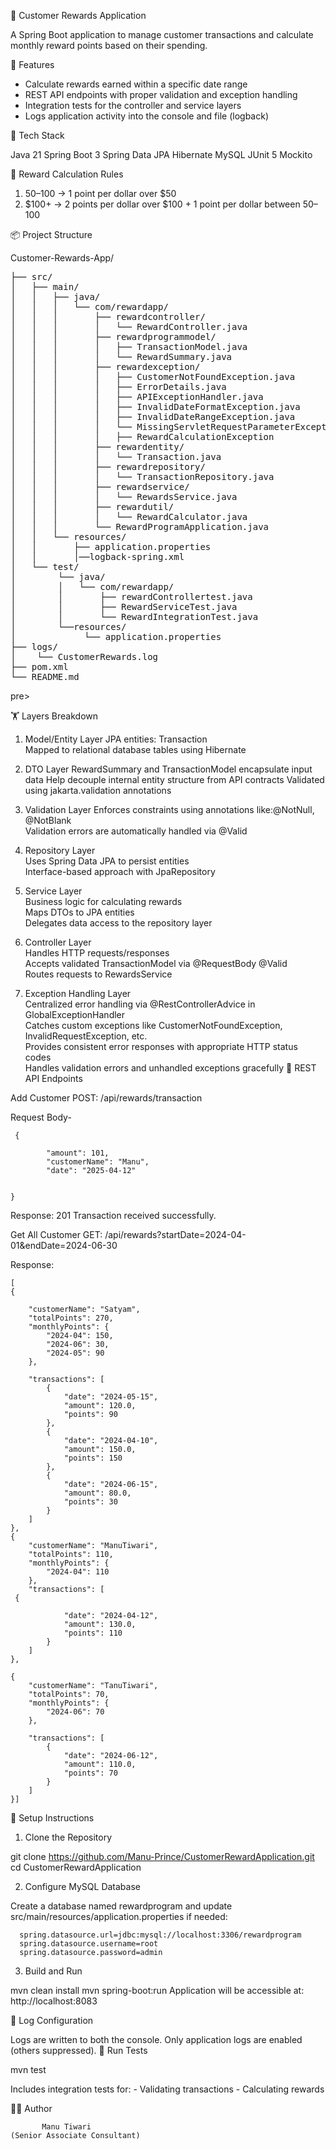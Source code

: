 🎁 Customer Rewards Application

A Spring Boot application to manage customer transactions and calculate monthly reward points based on their spending.

📌 Features

- Calculate rewards earned within a specific date range
- REST API endpoints with proper validation and exception handling
- Integration tests for the controller and service layers
- Logs application activity into the console and file (logback)

🧰 Tech Stack

Java 21
Spring Boot 3
Spring Data JPA
Hibernate
MySQL
JUnit 5
Mockito

🎯 Reward Calculation Rules

 1. $50–$100 → 1 point per dollar over $50      
 2. $100+ → 2 points per dollar over $100 + 1 point per dollar between $50–$100

📦 Project Structure

Customer-Rewards-App/
<pre>
├── src/
│   ├── main/
│   │   ├── java/
│   │   │   └── com/rewardapp/
│   │   │       ├── rewardcontroller/
│   │   │       │   └── RewardController.java
│   │   │       ├── rewardprogrammodel/
│   │   │       │   ├── TransactionModel.java
│   │   │       │   └── RewardSummary.java
│   │   │       ├── rewardexception/
│   │   │       │   ├── CustomerNotFoundException.java
│   │   │       │   ├── ErrorDetails.java
│   │   │       │   ├── APIExceptionHandler.java
│   │   │       │   ├── InvalidDateFormatException.java
│   │   │       │   ├── InvalidDateRangeException.java
│   │   │       │   └── MissingServletRequestParameterException
│   │   │       │   ├── RewardCalculationException  
│   │   │       ├── rewardentity/
│   │   │       │   └── Transaction.java
│   │   │       ├── rewardrepository/
│   │   │       │   └── TransactionRepository.java
│   │   │       ├── rewardservice/
│   │   │       │   └── RewardsService.java
│   │   │       ├── rewardutil/
│   │   │       │   └── RewardCalculator.java
│   │   │       └── RewardProgramApplication.java
│   │   └── resources/
│   │       ├── application.properties
│   │       │──logback-spring.xml
│   └── test/
│        └── java/
│        │   └── com/rewardapp/
│        │       ├── rewardControllertest.java
│        │       ├── RewardServiceTest.java
│        │       └── RewardIntegrationTest.java
│        └──resources/
│             └── application.properties
├── logs/
│    └── CustomerRewards.log      
├── pom.xml
└── README.md
</pre>pre>

🏋️️ Layers Breakdown

1. Model/Entity Layer
      JPA entities: Transaction    
      Mapped to relational database tables using Hibernate

2. DTO Layer 
      RewardSummary and TransactionModel encapsulate input data 
      Help decouple internal entity structure from API contracts 
      Validated using jakarta.validation annotations

3. Validation Layer
      Enforces constraints using annotations like:@NotNull, @NotBlank   
      Validation errors are automatically handled via @Valid

4. Repository Layer    
      Uses Spring Data JPA to persist entities    
      Interface-based approach with JpaRepository

5. Service Layer    
      Business logic for calculating rewards    
      Maps DTOs to JPA entities    
      Delegates data access to the repository layer

6. Controller Layer    
      Handles HTTP requests/responses    
      Accepts validated TransactionModel via @RequestBody @Valid    
      Routes requests to RewardsService

7. Exception Handling Layer    
      Centralized error handling via @RestControllerAdvice in GlobalExceptionHandler    
      Catches custom exceptions like CustomerNotFoundException, InvalidRequestException, etc.    
      Provides consistent error responses with appropriate HTTP status codes    
      Handles validation errors and unhandled exceptions gracefully
📡 REST API Endpoints

Add Customer
POST: /api/rewards/transaction

Request Body-


     {
          
            "amount": 101,
            "customerName": "Manu",
            "date": "2025-04-12"
            

    }

Response:
201 Transaction received successfully.

Get All Customer
GET: /api/rewards?startDate=2024-04-01&endDate=2024-06-30

Response:

    [
    {
       
        "customerName": "Satyam",
        "totalPoints": 270,
        "monthlyPoints": {
            "2024-04": 150,
            "2024-06": 30,
            "2024-05": 90
        },
      
        "transactions": [
            {
                "date": "2024-05-15",
                "amount": 120.0,
                "points": 90
            },
            {
                "date": "2024-04-10",
                "amount": 150.0,
                "points": 150
            },
            {
                "date": "2024-06-15",
                "amount": 80.0,
                "points": 30
            }
        ]
    },
    {
        "customerName": "ManuTiwari",
        "totalPoints": 110,
        "monthlyPoints": {
            "2024-04": 110
        },
        "transactions": [
     {
           
                "date": "2024-04-12",
                "amount": 130.0,
                "points": 110
            }
        ]
    },
   
    {
        "customerName": "TanuTiwari",
        "totalPoints": 70,
        "monthlyPoints": {
            "2024-06": 70
        },
       
        "transactions": [
            {
                "date": "2024-06-12",
                "amount": 110.0,
                "points": 70
            }
        ]
    }]
    

🚀 Setup Instructions

1. Clone the Repository

git clone https://github.com/Manu-Prince/CustomerRewardApplication.git
cd CustomerRewardApplication

2. Configure MySQL Database

Create a database named rewardprogram and update src/main/resources/application.properties 
if needed:

      spring.datasource.url=jdbc:mysql://localhost:3306/rewardprogram
      spring.datasource.username=root
      spring.datasource.password=admin

3. Build and Run

mvn clean install
mvn spring-boot:run
Application will be accessible at: http://localhost:8083

📂 Log Configuration

Logs are written to both the console. Only application logs are enabled (others suppressed).
🧪 Run Tests

mvn test

Includes integration tests for:
      - Validating transactions
      - Calculating rewards

👩‍💻 Author

           Manu Tiwari
    (Senior Associate Consultant)
